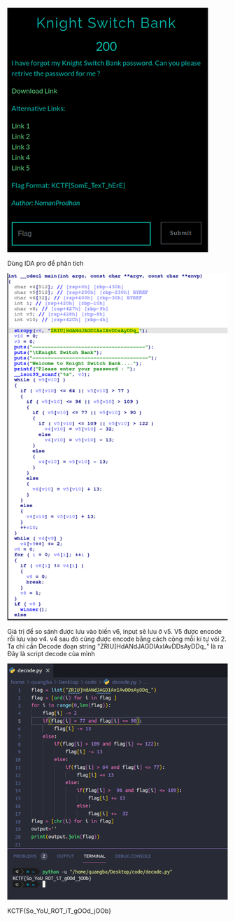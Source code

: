 ![quesntion](question.png)

Dùng IDA pro để phân tích

![IDA](IDA.png)

Giá trị để so sánh được lưu vào biến v6, input sẽ lưu ở v5. V5 được encode rồi lưu vào v4. v4 sau đó cũng được encode bằng cách cộng mỗi kí tự vói 2.
Ta chỉ cần Decode đoạn string "ZRIU]HdANdJAGDIAxIAvDDsAyDDq_" là ra
Đây là script decode của mình 

![script](script.png)

KCTF{So_YoU_ROT_iT_gOOd_jOOb} 


